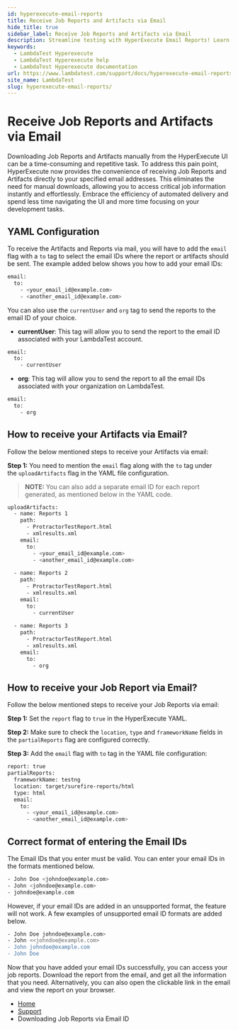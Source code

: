 ```yaml
---
id: hyperexecute-email-reports
title: Receive Job Reports and Artifacts via Email 
hide_title: true
sidebar_label: Receive Job Reports and Artifacts via Email
description: Streamline testing with HyperExecute Email Reports! Learn how to effortlessly automate test runs and receive detailed reports. Boost efficiency today.
keywords:
  - LambdaTest Hyperexecute
  - LambdaTest Hyperexecute help
  - LambdaTest Hyperexecute documentation
url: https://www.lambdatest.com/support/docs/hyperexecute-email-reports/
site_name: LambdaTest
slug: hyperexecute-email-reports/
---
```


<script type="application/ld+json"
      dangerouslySetInnerHTML={{ __html: JSON.stringify({
       "@context": "https://schema.org",
        "@type": "BreadcrumbList",
        "itemListElement": [{
          "@type": "ListItem",
          "position": 1,
          "name": "Home",
          "item": "https://www.lambdatest.com"
        },{
          "@type": "ListItem",
          "position": 2,
          "name": "Support",
          "item": "https://www.lambdatest.com/support/docs/"
        },{
          "@type": "ListItem",
          "position": 3,
          "name": "HyperExecute Concepts",
          "item": "https://www.lambdatest.com/support/docs/hyperexecute-email-reports/"
        }]
      })
    }}
></script>

# Receive Job Reports and Artifacts via Email

Downloading Job Reports and Artifacts manually from the HyperExecute UI can be a time-consuming and repetitive task. To address this pain point, HyperExecute now provides the convenience of receiving Job Reports and Artifacts directly to your specified email addresses. This eliminates the need for manual downloads, allowing you to access critical job information instantly and effortlessly. Embrace the efficiency of automated delivery and spend less time navigating the UI and more time focusing on your development tasks.

## YAML Configuration

To receive the Artifacts and Reports via mail, you will have to add the `email` flag with a `to` tag to select the email IDs where the report or artifacts should be sent. The example added below shows you how to add your email IDs:

```bash
email:
  to: 
    - <your_email_id@example.com>
    - <another_email_id@example.com>
```

You can also use the `currentUser` and `org` tag to send the reports to the email ID of your choice.

- **currentUser**: This tag will allow you to send the report to the email ID associated with your LambdaTest account.

```bash
email:
  to: 
    - currentUser
```

- **org**: This tag will allow you to send the report to all the email IDs associated with your organization on LambdaTest.

```bash
email:
  to:
    - org 
```

## How to receive your Artifacts via Email?

Follow the below mentioned steps to receive your Artifacts via email:

**Step 1:** You need to mention the `email` flag along with the `to` tag under the `uploadArtifacts` flag in the YAML file configuration.

> **NOTE:** You can also add a separate email ID for each report generated, as mentioned below in the YAML code.

```bash
uploadArtifacts:
  - name: Reports 1
    path:
      - ProtractorTestReport.html
      - xmlresults.xml
    email:
      to: 
        - <your_email_id@example.com>
        - <another_email_id@example.com>
        
  - name: Reports 2
    path:
      - ProtractorTestReport.html
      - xmlresults.xml
    email:
      to: 
        - currentUser
        
  - name: Reports 3
    path:
      - ProtractorTestReport.html
      - xmlresults.xml
    email:
      to: 
        - org
```

## How to receive your Job Report via Email?

Follow the below mentioned steps to receive your Job Reports via email:

**Step 1:** Set the `report` flag to `true` in the HyperExecute YAML.

**Step 2:** Make sure to check the `location`, `type` and `frameworkName` fields in the `partialReports` flag are configured correctly.

**Step 3:** Add the `email` flag with `to` tag in the YAML file configuration:

```bash
report: true
partialReports:
  frameworkName: testng
  location: target/surefire-reports/html
  type: html
  email:
    to: 
      - <your_email_id@example.com>
      - <another_email_id@example.com>
```

## Correct format of entering the Email IDs

The Email IDs that you enter must be valid. You can enter your email IDs in the formats mentioned below.

```bash
- John Doe <johndoe@example.com>
- John <johndoe@example.com>
- johndoe@example.com
```

However, if your email IDs are added in an unsupported format, the feature will not work. A few examples of unsupported email ID formats are added below.

```bash
- John Doe johndoe@example.com>
- John <<johndoe@example.com>
- John johndoe@example.com
- John Doe
```

Now that you have added your email IDs successfully, you can access your job reports. Download the report from the email, and get all the information that you need. Alternatively, you can also open the clickable link in the email and view the report on your browser.

<nav aria-label="breadcrumbs">
  <ul className="breadcrumbs">
    <li className="breadcrumbs__item">
      <a className="breadcrumbs__link" target="_self" href="https://www.lambdatest.com">
        Home
      </a>
    </li>
    <li className="breadcrumbs__item">
      <a className="breadcrumbs__link" target="_self" href="https://www.lambdatest.com/support/docs/">
        Support
      </a>
    </li>
    <li className="breadcrumbs__item breadcrumbs__item--active">
      <span className="breadcrumbs__link">
        Downloading Job Reports via Email ID
      </span>
    </li>
  </ul>
</nav>